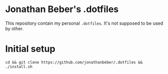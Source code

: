 # Jonathan Beber's .dotfiles

This repository contain my personal `.dotfiles`. It's not supposed to be used by other.

# Initial setup

```
cd && git clone https://github.com/jonathanbeber/.dotfiles && ./install.sh
```
